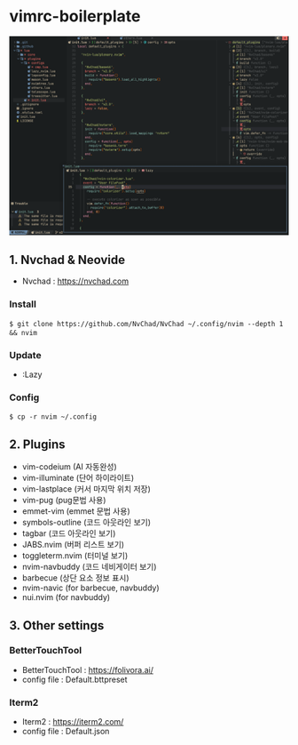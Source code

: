 # vimrc-boilerplate 

<div align="center">
  <img src="https://raw.githubusercontent.com/yonghun16/yonghun16/main/images/nvim_preview.png" width=800px />
</div>

## 1. Nvchad & Neovide
- Nvchad : https://nvchad.com

### Install
```shell
$ git clone https://github.com/NvChad/NvChad ~/.config/nvim --depth 1 && nvim
```

### Update
* :Lazy

### Config
```shell
$ cp -r nvim ~/.config
```


## 2. Plugins 
- vim-codeium (AI 자동완성)
- vim-illuminate (단어 하이라이트)
- vim-lastplace (커서 마지막 위치 저장)
- vim-pug (pug문법 사용)
- emmet-vim (emmet 문법 사용)
- symbols-outline (코드 아웃라인 보기)
- tagbar (코드 아웃라인 보기)
- JABS.nvim (버퍼 리스트 보기)
- toggleterm.nvim (터미널 보기)
- nvim-navbuddy (코드 네비게이터 보기)
- barbecue (상단 요소 정보 표시)
- nvim-navic (for barbecue, navbuddy)
- nui.nvim (for navbuddy)


## 3. Other settings

### BetterTouchTool
- BetterTouchTool : https://folivora.ai/ 
- config file : Default.bttpreset

### Iterm2
- Iterm2 : https://iterm2.com/
- config file : Default.json
